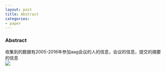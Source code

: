 ```yaml
---
layout: post
title: Abstract
categories:
- paper
---
```

### Abstract
 收集到的数据有2005-2016年参加aag会议的人的信息，会议的信息，提交的摘要的信息  
![](http://oc326k6ad.bkt.clouddn.com/paper.png)


